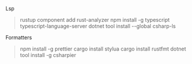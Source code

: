 Lsp
>rustup component add rust-analyzer
>npm install -g typescript typescript-language-server
>dotnet tool install --global csharp-ls

Formatters
>npm install -g prettier
>cargo install stylua
>cargo install rustfmt
>dotnet tool install -g csharpier
